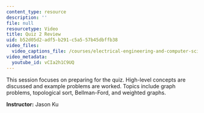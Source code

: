 ```yaml
---
content_type: resource
description: ''
file: null
resourcetype: Video
title: Quiz 2 Review
uid: b52d05d2-adf5-b291-c5a5-57b45dbffb38
video_files:
  video_captions_file: /courses/electrical-engineering-and-computer-science/6-006-introduction-to-algorithms-spring-2020/lecture-videos/quiz-2-review/vCIa2h1C9UQ.vtt
video_metadata:
  youtube_id: vCIa2h1C9UQ
---
```


This session focuses on preparing for the quiz. High-level concepts are discussed and example problems are worked. Topics include graph problems, topological sort, Bellman-Ford, and weighted graphs.

**Instructor:** Jason Ku